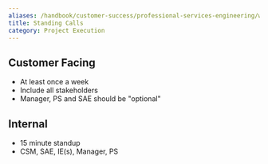 ```yaml
---
aliases: /handbook/customer-success/professional-services-engineering/workflows/project_execution/calls.html
title: Standing Calls
category: Project Execution
---
```


## Customer Facing
- At least once a week
- Include all stakeholders
- Manager, PS and SAE should be "optional"

## Internal
- 15 minute standup
- CSM, SAE, IE(s), Manager, PS
